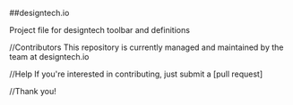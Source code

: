 ##designtech.io

Project file for designtech toolbar and definitions

//Contributors
This repository is currently managed and maintained by the team at designtech.io

//Help
If you're interested in contributing, just submit a [pull request]

//Thank you!
